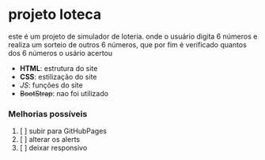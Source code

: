 # projeto loteca 
este é um projeto de simulador de loteria. onde o usuário digita 6 números e realiza um sorteio de outros 6 números,
que por fim é verificado quantos dos 6 números o usário acertou

 - **HTML**: estrutura do site
- __CSS__: estilização do site  
- *_JS_*: funções do site 
- ~~BootStrap~~: nao foi utilizado

### Melhorias possíveis
1.  [ ]  subir para GitHubPages
2.  [ ]  alterar os alerts
3.  [ ]  deixar responsivo
